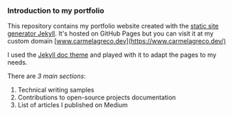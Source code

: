 ### Introduction to my portfolio

This repository contains my portfolio website created with the [static site generator Jekyll](https://jekyllrb.com/).
It's hosted on GitHub Pages but you can visit it at my custom domain [www.carmelagreco.dev](https://www.carmelagreco.dev/)

I used the [Jekyll doc theme](https://aksakalli.github.io/jekyll-doc-theme/) and played with it to adapt the pages to my needs.

There are *3 main sections*:
1. Technical writing samples
2. Contributions to open-source projects documentation
3. List of articles I published on Medium

